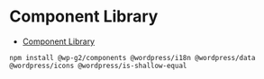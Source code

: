 # Component Library

<!-- START doctoc generated TOC please keep comment here to allow auto update -->
<!-- DON'T EDIT THIS SECTION, INSTEAD RE-RUN doctoc TO UPDATE -->

-   [Component Library](#component-library)

<!-- END doctoc generated TOC please keep comment here to allow auto update -->

```
npm install @wp-g2/components @wordpress/i18n @wordpress/data @wordpress/icons @wordpress/is-shallow-equal
```
